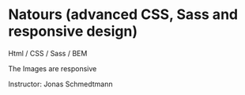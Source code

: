 # Natours (advanced CSS, Sass and responsive design)

 Html / CSS / Sass / BEM

The Images are responsive

Instructor: Jonas Schmedtmann
